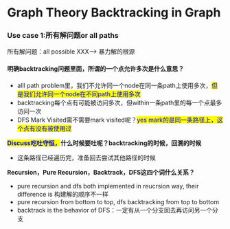 # Graph Theory Backtracking in Graph





### Use case 1:所有解问题or all paths

所有解问题：all possible XXX--> 暴力解的根源



#### 明确backtracking问题里面，所谓的一个点允许多次是什么意思？

* alll path problem里，我们不允许同一个node在同一条path上使用多次，<mark style="color:blue;">但是我们允许同一个node在不同path上使用多次</mark>
* backtracking每个点有可能被访问多次，但within一条path里的每一个点最多访问一次
* DFS Mark Visited需不需要mark visited呢？<mark style="color:blue;">yes mark的是同一条路径上，这个点有没有被使用过</mark>

<mark style="color:blue;">**Discuss吃吐守恒，**</mark>**什么时候要吐呢？backtracking的时候，回溯的时候**

* 这条路径已经遍历完，准备回去尝试其他路径的时候



**Recursion，Pure Recursion，Backtrack，DFS这四个词什么关系？**

* pure recursion and dfs both implemented in reucrsion way, their difference is 构建解的顺序不一样
* pure recursion from bottom to top, dfs backtracking from top to bottom
* backtrack is the behavior of DFS：一定有从一个分支回去再访问另一个分支

